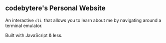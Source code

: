## codebytere's Personal Website

An interactive `cli `that allows you to learn about me by navigating around a terminal emulator.

Built with JavaScript & less.
